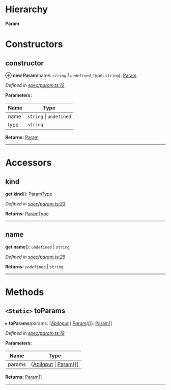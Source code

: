 

# Hierarchy

**Param**

# Constructors

<a id="constructor"></a>

##  constructor

⊕ **new Param**(name: *`string` \| `undefined`*, type: *`string`*): [Param](_spec_param_.param.md)

*Defined in [spec/param.ts:12](https://github.com/paritytech/js-libs/blob/852e67c/packages/abi/src/spec/param.ts#L12)*

**Parameters:**

| Name | Type |
| ------ | ------ |
| name | `string` \| `undefined` |
| type | `string` |

**Returns:** [Param](_spec_param_.param.md)

___

# Accessors

<a id="kind"></a>

##  kind

**get kind**(): [ParamType](_spec_paramtype_paramtype_.paramtype.md)

*Defined in [spec/param.ts:33](https://github.com/paritytech/js-libs/blob/852e67c/packages/abi/src/spec/param.ts#L33)*

**Returns:** [ParamType](_spec_paramtype_paramtype_.paramtype.md)

___
<a id="name"></a>

##  name

**get name**(): `undefined` \| `string`

*Defined in [spec/param.ts:29](https://github.com/paritytech/js-libs/blob/852e67c/packages/abi/src/spec/param.ts#L29)*

**Returns:** `undefined` \| `string`

___

# Methods

<a id="toparams"></a>

## `<Static>` toParams

▸ **toParams**(params: *([AbiInput](../interfaces/_types_.abiinput.md) \| [Param](_spec_param_.param.md))[]*): [Param](_spec_param_.param.md)[]

*Defined in [spec/param.ts:19](https://github.com/paritytech/js-libs/blob/852e67c/packages/abi/src/spec/param.ts#L19)*

**Parameters:**

| Name | Type |
| ------ | ------ |
| params | ([AbiInput](../interfaces/_types_.abiinput.md) \| [Param](_spec_param_.param.md))[] |

**Returns:** [Param](_spec_param_.param.md)[]

___

